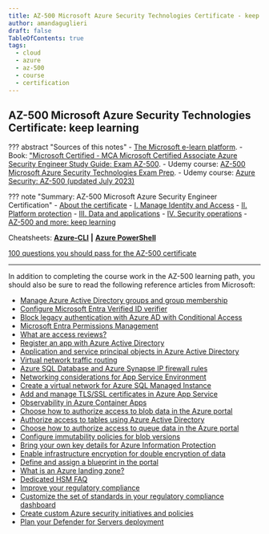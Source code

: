 ```yaml
---
title: AZ-500 Microsoft Azure Security Technologies Certificate - keep learning
author: amandaguglieri
draft: false
TableOfContents: true
tags:
  - cloud
  - azure
  - az-500
  - course
  - certification
---
```


## AZ-500 Microsoft Azure Security Technologies Certificate: keep learning

??? abstract "Sources of this notes"
    - [The Microsoft e-learn platform](https://learn.microsoft.com/en-us/credentials/certifications/exams/az-500/).
    - Book:  ["Microsoft Certified - MCA Microsoft Certified Associate Azure Security Engineer Study Guide: Exam AZ-500](https://www.amazon.es/Microsoft-Certified-Associate-Security-ngineer/dp/1119870372/). 
    - Udemy course:  [AZ-500 Microsoft Azure Security Technologies Exam Prep](https://www.udemy.com/course/az500-azure/).
    - Udemy course: [Azure Security: AZ-500 (updated July 2023)](https://www.udemy.com/course/azure-security-associate-az-500/)

??? note "Summary: AZ-500 Microsoft Azure Security Engineer Certification"
	- [About the certificate](az-500-preparation.md)
	- [I. Manage Identity and Access](az-500-ad-1-identity-and-access.md)
	- [II. Platform protection](az-500-ad-2-platform-protection.md)
	- [III. Data and applications](az-500-ad-3-data-and-applications.md)
	- [IV. Security operations](az-500-ad-4-security-operations.md)
	- [AZ-500 and more: keep learning](az-500-keep-learning.md)


Cheatsheets: **[Azure-CLI](../../azure-cli.md)**  **|** **[Azure PowerShell](../../azure-powershell.md)**  

[100 questions you should pass for the AZ-500 certificate](az-500-exams.md) 

--- 


In addition to completing the course work in the AZ-500 learning path, you should also be sure to read the following reference articles from Microsoft:

- [Manage Azure Active Directory groups and group membership](https://learn.microsoft.com/en-us/azure/active-directory/fundamentals/how-to-manage-groups)
- [Configure Microsoft Entra Verified ID verifier](https://learn.microsoft.com/en-us/azure/active-directory/verifiable-credentials/verifiable-credentials-configure-verifier)
- [Block legacy authentication with Azure AD with Conditional Access](https://learn.microsoft.com/en-us/azure/active-directory/conditional-access/block-legacy-authentication)
- [Microsoft Entra Permissions Management](https://learn.microsoft.com/en-us/azure/active-directory/cloud-infrastructure-entitlement-management/permissions-management-trial-user-guide)
- [What are access reviews?](https://learn.microsoft.com/en-us/azure/active-directory/governance/access-reviews-overview)
- [Register an app with Azure Active Directory](https://learn.microsoft.com/en-us/power-apps/developer/data-platform/walkthrough-register-app-azure-active-directory)
- [Application and service principal objects in Azure Active Directory](https://learn.microsoft.com/en-us/azure/active-directory/develop/app-objects-and-service-principals)
- [Virtual network traffic routing](https://learn.microsoft.com/en-us/azure/virtual-network/virtual-networks-udr-overview)
- [Azure SQL Database and Azure Synapse IP firewall rules](https://learn.microsoft.com/en-us/azure/azure-sql/database/firewall-configure?view=azuresql)
- [Networking considerations for App Service Environment](https://learn.microsoft.com/en-us/azure/app-service/environment/network-info)
- [Create a virtual network for Azure SQL Managed Instance](https://learn.microsoft.com/en-us/azure/azure-sql/managed-instance/virtual-network-subnet-create-arm-template?view=azuresql)
- [Add and manage TLS/SSL certificates in Azure App Service](https://learn.microsoft.com/en-us/azure/app-service/configure-ssl-certificate?tabs=apex%2Cportal)
- [Observability in Azure Container Apps](https://learn.microsoft.com/en-us/azure/container-apps/observability)
- [Choose how to authorize access to blob data in the Azure portal](https://learn.microsoft.com/en-us/azure/storage/blobs/authorize-data-operations-portal)
- [Authorize access to tables using Azure Active Directory](https://learn.microsoft.com/en-us/azure/storage/tables/authorize-access-azure-active-directory)
- [Choose how to authorize access to queue data in the Azure portal](https://learn.microsoft.com/en-us/azure/storage/queues/authorize-data-operations-portal)
- [Configure immutability policies for blob versions](https://learn.microsoft.com/en-us/azure/storage/blobs/immutable-policy-configure-version-scope?tabs=azure-portal)
- [Bring your own key details for Azure Information Protection](https://learn.microsoft.com/en-us/azure/information-protection/byok-price-restrictions)
- [Enable infrastructure encryption for double encryption of data](https://learn.microsoft.com/en-us/azure/storage/common/infrastructure-encryption-enable?tabs=portal)
- [Define and assign a blueprint in the portal](https://learn.microsoft.com/en-us/azure/governance/blueprints/create-blueprint-portal)
- [What is an Azure landing zone?](https://learn.microsoft.com/en-us/azure/cloud-adoption-framework/ready/landing-zone/)
- [Dedicated HSM FAQ](https://learn.microsoft.com/en-us/azure/dedicated-hsm/faq)
- [Improve your regulatory compliance](https://learn.microsoft.com/en-us/azure/defender-for-cloud/regulatory-compliance-dashboard)
- [Customize the set of standards in your regulatory compliance dashboard](https://learn.microsoft.com/en-us/azure/defender-for-cloud/update-regulatory-compliance-packages)
- [Create custom Azure security initiatives and policies](https://learn.microsoft.com/en-us/azure/defender-for-cloud/custom-security-policies?pivots=azure-portal)
- [Plan your Defender for Servers deployment](https://learn.microsoft.com/en-us/azure/defender-for-cloud/plan-defender-for-servers)

